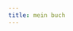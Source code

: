 ```yaml
---
title: mein buch
---
```

<script type="text/javascript" src="https://odamae.io/form/js/light.js"></script>  
<script type="text/javascript">  
function send(odamae) {  
    var values = $(':text').map(function(){return $(this).val();});
    // console.log(values);
    $('#message').val('Buchbestellung:&#10;' + values.get().join('&#10;') + "&#10; Anzahl: " + $('#count').val() );

    // console.log($('#message').val() );
    odamaeSubmit(odamae);
}
</script>  
<form id="odamae-contact-form" method="post" style="display: none">  
    <div class="odamae-row">

<input type="text" class="odamae-input" name="contact" id="contact" value="" placeholder="Email"/>

<input type="number" class="odamae-input" name="count" id="count" value="" placeholder="Anzahl Bücher"/>

<input type="text" class="odamae-input" name="name" id="name" value="" placeholder="Name"/>

<input type="text" class="odamae-input" name="street" id="street" value="" placeholder="Strasse"/>

<input type="text" class="odamae-input" name="pobox" id="pobox" value="" placeholder="Adressenzusatz (z.B. Postfach)"/>

<input type="text" class="odamae-input" name="city" id="city" value="" placeholder="PLZ Ort"/>

<input type="hidden" class="odamae-input" name="message" id="message" value="Buchbestellung:"/>  
    </div>
    <div class="odamae-row visual-captcha"></div>
    <div class="odamae-row actions">
        <input type="submit" class="odamae-button odamae-submit" value="Senden" onclick="send(this)" data-apikey="odamae.io_985542b16729eff24a7219bcee236f48_7565"/>
    </div>
</form>